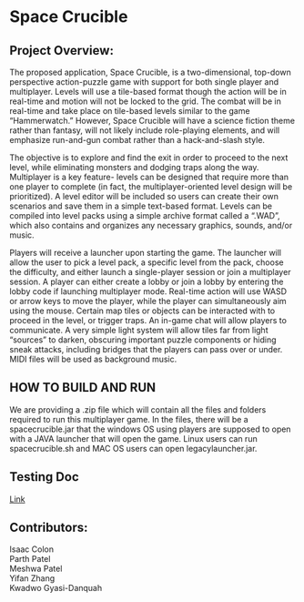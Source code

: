  # Space Crucible

## Project Overview:
The proposed application, Space Crucible, is a two-dimensional, top-down perspective action-puzzle game with support for both single player and multiplayer. Levels will use a tile-based format though the action will be in real-time and motion will not be locked to the grid. The combat will be in real-time and take place on tile-based levels similar to the game “Hammerwatch.” However, Space Crucible will have a science fiction theme rather than fantasy, will not likely include role-playing elements, and will emphasize run-and-gun combat rather than a hack-and-slash style.

The objective is to explore and find the exit in order to proceed to the next level, while eliminating monsters and dodging traps along the way.  Multiplayer is a key feature- levels can be designed that require more than one player to complete (in fact, the multiplayer-oriented level design will be prioritized). A level editor will be included so users can create their own scenarios and save them in a simple text-based format. Levels can be compiled into level packs using a simple archive format called a “.WAD”, which also contains and organizes any necessary graphics, sounds, and/or music.

Players will receive a launcher upon starting the game. The launcher will allow the user to pick a level pack, a specific level from the pack, choose the difficulty, and either launch a single-player session or join a multiplayer session. A player can either create a lobby or join a lobby by entering the lobby code if launching multiplayer mode. Real-time action will use WASD or arrow keys to move the player, while the player can simultaneously aim using the mouse. Certain map tiles or objects can be interacted with to proceed in the level, or trigger traps. An in-game chat will allow players to communicate. A very simple light system will allow tiles far from light “sources” to darken, obscuring important puzzle components or hiding sneak attacks, including bridges that the players can pass over or under. MIDI files will be used as background music.

## HOW TO BUILD AND RUN
We are providing a .zip file which will contain all the files and folders required to run this multiplayer game. In the files, there will be a spacecrucible.jar that the windows OS using players are supposed to open with a JAVA launcher that will open the game. Linux users can run spacecrucible.sh and MAC OS users can open legacylauncher.jar.

## Testing Doc
[Link](https://www.dropbox.com/s/444101l5moxaws5/Acceptance%20QA%20Testing%20doc.xlsx?dl=0)

## Contributors: 
  Isaac Colon <br />
  Parth Patel <br />
  Meshwa Patel <br />
  Yifan Zhang <br />
  Kwadwo Gyasi-Danquah
  
  

